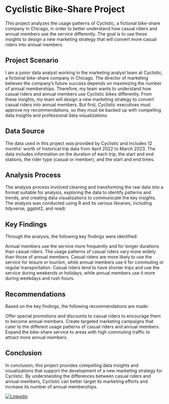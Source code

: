 # Cyclistic Bike-Share Project
This project analyzes the usage patterns of Cyclistic, a fictional bike-share company in Chicago, in order to better understand how casual riders and annual members use the service differently. The goal is to use these insights to design a new marketing strategy that will convert more casual riders into annual members.

## Project Scenario
I am a junior data analyst working in the marketing analyst team at Cyclistic, a fictional bike-share company in Chicago. The director of marketing believes the company’s future success depends on maximizing the number of annual memberships. Therefore, my team wants to understand how casual riders and annual members use Cyclistic bikes differently. From these insights, my team will design a new marketing strategy to convert casual riders into annual members. But first, Cyclistic executives must approve my recommendations, so they must be backed up with compelling data insights and professional data visualizations

## Data Source
The data used in this project was provided by Cyclistic and includes 12 months' worth of historical trip data from April 2022 to March 2023. The data includes information on the duration of each trip, the start and end stations, the rider type (casual or member), and the start and end times.

## Analysis Process
The analysis process involved cleaning and transforming the raw data into a format suitable for analysis, exploring the data to identify patterns and trends, and creating data visualizations to communicate the key insights. The analysis was conducted using R and its various libraries, including tidyverse, ggplot2, and readr.

## Key Findings
Through the analysis, the following key findings were identified:

Annual members use the service more frequently and for longer durations than casual riders.
The usage patterns of casual riders vary more widely than those of annual members.
Casual riders are more likely to use the service for leisure or tourism, while annual members use it for commuting or regular transportation.
Casual riders tend to have shorter trips and use the service during weekends or holidays, while annual members use it more during weekdays and rush hours.

## Recommendations
Based on the key findings, the following recommendations are made:

Offer special promotions and discounts to casual riders to encourage them to become annual members.
Create targeted marketing campaigns that cater to the different usage patterns of casual riders and annual members.
Expand the bike-share service to areas with high commuting traffic to attract more annual members.

## Conclusion
In conclusion, this project provides compelling data insights and visualizations that support the development of a new marketing strategy for Cyclistic. By understanding the differences between casual riders and annual members, Cyclistic can better target its marketing efforts and increase its number of annual memberships.

[![Linkedin](https://content.linkedin.com/content/dam/me/business/en-us/amp/brand-site/v2/bg/LI-Bug.svg.original.svg)]([https://www.linkedin.com/in/rauljrz/](https://www.linkedin.com/in/mohammedmustafa112025/))
